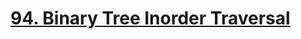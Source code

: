 # [94. Binary Tree Inorder Traversal](https://leetcode.com/problems/binary-tree-inorder-traversal/)

